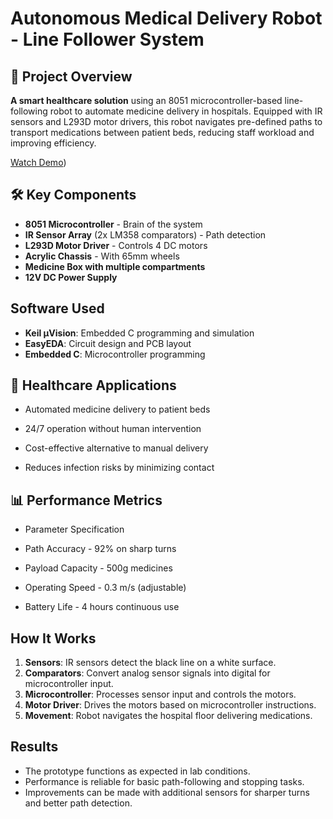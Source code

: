 # Autonomous Medical Delivery Robot - Line Follower System

## 📌 Project Overview
**A smart healthcare solution** using an 8051 microcontroller-based line-following robot to automate medicine delivery in hospitals. Equipped with IR sensors and L293D motor drivers, this robot navigates pre-defined paths to transport medications between patient beds, reducing staff workload and improving efficiency.

[Watch Demo](https://drive.google.com/file/d/1A4tFDbwrXCDe3M9qZGm4LLql-2b2k7LU/view?usp=sharing))  

## 🛠️ Key Components
- **8051 Microcontroller** - Brain of the system
- **IR Sensor Array** (2x LM358 comparators) - Path detection
- **L293D Motor Driver** - Controls 4 DC motors
- **Acrylic Chassis** - With 65mm wheels
- **Medicine Box with multiple compartments**
- **12V DC Power Supply**

## Software Used

- **Keil µVision**: Embedded C programming and simulation
- **EasyEDA**: Circuit design and PCB layout
- **Embedded C**: Microcontroller programming

## 🏥 Healthcare Applications

- Automated medicine delivery to patient beds

- 24/7 operation without human intervention

- Cost-effective alternative to manual delivery

- Reduces infection risks by minimizing contact

## 📊 Performance Metrics

- Parameter	Specification

- Path Accuracy	- 92% on sharp turns

- Payload Capacity - 500g medicines

- Operating Speed	- 0.3 m/s (adjustable)

- Battery Life	- 4 hours continuous use

## How It Works

1. **Sensors**: IR sensors detect the black line on a white surface.
2. **Comparators**: Convert analog sensor signals into digital for microcontroller input.
3. **Microcontroller**: Processes sensor input and controls the motors.
4. **Motor Driver**: Drives the motors based on microcontroller instructions.
5. **Movement**: Robot navigates the hospital floor delivering medications.

## Results

- The prototype functions as expected in lab conditions.
- Performance is reliable for basic path-following and stopping tasks.
- Improvements can be made with additional sensors for sharper turns and better path detection.
